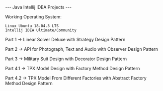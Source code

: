 --- Java Intellij IDEA Projects ---

Working Operating System:
    
    Linux Ubuntu 18.04.3 LTS
    Intellij IDEA Ultimate/Community
   
Part 1   -> Linear Solver Deluxe with Strategy Design Pattern

Part 2   -> API for Photograph, Text and Audio with Observer Design Pattern

Part 3   -> Military Suit Design with Decorator Design Pattern

Part 4.1 -> TPX Model Design with Factory Method Design Pattern

Part 4.2 -> TPX Model From Different Factories with Abstract Factory Method Design Pattern
